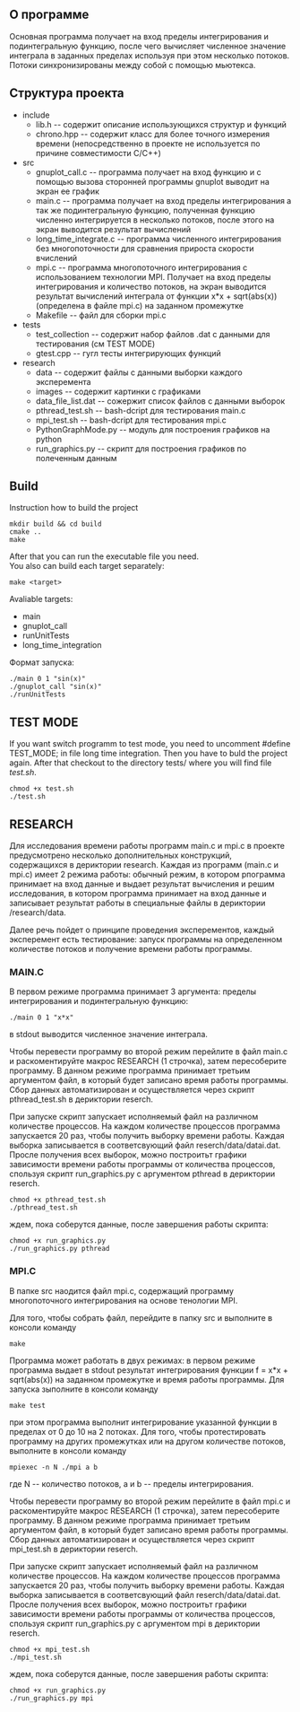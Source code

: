 ## О программе

Основная программа получает на вход пределы интегрирования и подинтегральную функцию, после чего вычисляет численное значение интеграла в заданных пределах используя при этом несколько потоков. Потоки синхронизированы между собой с помощью мьютекса.

## Структура проекта
- include
    - lib.h -- содержит описание использующихся структур и функций
    - chrono.hpp -- содержит класс для более точного измерения времени (непосредственно в проекте не используется по причине совместимости C/C++)
- src
    - gnuplot_call.c -- программа получает на вход функцию и с помощью вызова сторонней программы gnuplot выводит на экран ее график
    - main.c -- программа получает на вход пределы интегрирования а так же подинтегральную функцию, полученная функцию численно интегрируется в несколько потоков, после этого на экран выводится результат вычислений
    - long_time_integrate.c -- программа численного интегрирования без многопоточности для сравнения прироста скорости вчислений
    - mpi.c -- программа многопоточного интегрирования с использованием технологии MPI. Получает на вход пределы интегрирования и количество потоков, на экран выводится результат вычислений интеграла от функции x*x + sqrt(abs(x)) (определена в файле mpi.c) на заданном промежутке
    - Makefile -- файл для сборки mpi.c
- tests
    - test_collection -- содержит набор файлов .dat с данными для тестирования (см TEST MODE)
    - gtest.cpp -- гугл тесты интегрирующих функций
- research
    - data -- содержит файлы с данными выборки каждого эксперемента
    - images -- содержит картинки с графиками
    - data_file_list.dat -- сожержит список файлов с данными выборок
    - pthread_test.sh -- bash-dcript для тестирования main.c
    - mpi_test.sh -- bash-dcript для тестирования mpi.c
    - PythonGraphMode.py -- модуль для построения графиков на python
    - run_graphics.py -- скрипт для построения графиков по полеченным данным

## Build
Instruction how to build the project
```consol
mkdir build && cd build
cmake ..
make
```
After that you can run the executable file you need.  
You also can build each target separately:
```consol
make <target>
```
Avaliable targets:
* main
* gnuplot_call
* runUnitTests
* long_time_integration

Формат запуска:
```
./main 0 1 "sin(x)"
./gnuplot_call "sin(x)"
./runUnitTests
```

## TEST MODE
If you want switch programm to test mode, you need to uncomment #define TEST_MODE; in file long time integration. Then you have to buld the project again. After that checkout to the directory tests/ where you will find file _test.sh_.

```consol
chmod +x test.sh
./test.sh
```

## RESEARCH

Для исследования времени работы программ main.c и mpi.c в проекте предусмотрено несколько дополнительных конструкций, содержащихся в дериктории research. Каждая из программ (main.c и mpi.c) имеет 2 режима работы: обычный режим, в котором рпограмма принимает на вход данные и выдает результат вычисления и решим исследования, в котором программа принимает на вход данные и записывает результат работы в специальные файлы в дериктории /research/data.

Далее речь пойдет о принципе проведения эксперементов, каждый эксперемент есть тестирование: запуск программы на определенном количестве потоков и получение времени работы программы.

### MAIN.C

В первом режиме программа принимает 3 аргумента: пределы интегрирования и подинтегральную функцию:
```
./main 0 1 "x*x"
```
в stdout выводится численное значение интеграла.

Чтобы перевести программу во второй режим перейлите в файл main.c и раскоментируйте макрос RESEARCH (1 строчка), затем пересоберите программу. В данном режиме программа принимает третьим аргументом файл, в который будет записано время работы программы. Сбор данных автоматизирован и осуществляется через скрипт pthread_test.sh в дериктории reserch.

При запуске скрипт запускает исполняемый файл на различном количестве процессов. На каждом количестве процессов программа запускается 20 раз, чтобы получить выборку времени работы. Каждая выборка записывается в соответсвующий файл reserch/data/datai.dat. Просле получения всех выборок, можно построитьт графики зависимости времени работы программы от количества процессов, спользуя скрипт run_graphics.py с аргументом pthread в дериктории reserch.
```
chmod +x pthread_test.sh
./pthread_test.sh
```
ждем, пока соберутся данные, после завершения работы скрипта:
```
chmod +x run_graphics.py
./run_graphics.py pthread
```

### MPI.C

В папке src наодится файл mpi.c, содержащий программу многопоточного интегрирования на основе тенологии MPI.

Для того, чтобы собрать файл, перейдите в папку src и выполните в консоли команду
```
make
```
Программа может работать в двух режимах: в первом режиме программа выдает в stdout результат интегрирования функции f = x*x + sqrt(abs(x)) на заданном промежутке и время работы программы. Для запуска зыполните в консоли команду
```
make test
```
при этом программа выполнит интегрирование указанной функции в пределах от 0 до 10 на 2 потоках. Для того, чтобы протестировать программу на других промежутках или на другом количестве потоков, выполните в консоли команду
```
mpiexec -n N ./mpi a b
```
где N -- количество потоков, a и b -- пределы интегрирования.

Чтобы перевести программу во второй режим перейлите в файл mpi.c и раскоментируйте макрос RESEARCH (1 строчка), затем пересоберите программу. В данном режиме программа принимает третьим аргументом файл, в который будет записано время работы программы. Сбор данных автоматизирован и осуществляется через скрипт mpi_test.sh в дериктории reserch.

При запуске скрипт запускает исполняемый файл на различном количестве процессов. На каждом количестве процессов программа запускается 20 раз, чтобы получить выборку времени работы. Каждая выборка записывается в соответсвующий файл reserch/data/datai.dat. Просле получения всех выборок, можно построитьт графики зависимости времени работы программы от количества процессов, спользуя скрипт run_graphics.py с аргументом mpi в дериктории reserch.
```
chmod +x mpi_test.sh
./mpi_test.sh
```
ждем, пока соберутся данные, после завершения работы скрипта:
```
chmod +x run_graphics.py
./run_graphics.py mpi
```